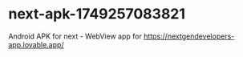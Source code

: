# next-apk-1749257083821
Android APK for next - WebView app for https://nextgendevelopers-app.lovable.app/
